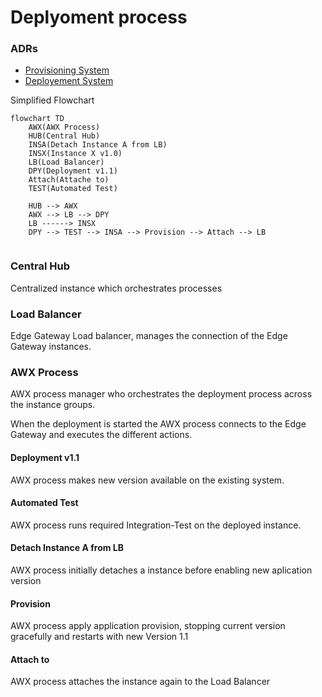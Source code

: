 # Deplyoment process

### ADRs
- [Provisioning System](../ADRs/06-ProvisioningService.md)
- [Deployement System](../ADRs/05-DeployementSystem.md)

Simplified Flowchart

```mermaid
flowchart TD
    AWX(AWX Process)
    HUB(Central Hub)
    INSA(Detach Instance A from LB)
    INSX(Instance X v1.0)
    LB(Load Balancer)
    DPY(Deployment v1.1)
    Attach(Attache to)
    TEST(Automated Test)
    
    HUB --> AWX
    AWX --> LB --> DPY
    LB ------> INSX
    DPY --> TEST --> INSA --> Provision --> Attach --> LB
    
```

### Central Hub

Centralized instance which orchestrates processes

### Load Balancer

Edge Gateway Load balancer, manages the connection of the Edge Gateway instances.

### AWX Process

AWX process manager who orchestrates the deployment process across the instance groups.

When the deployment is started the AWX process connects to the Edge Gateway and executes the different actions. 

 


#### Deployment v1.1

AWX process makes new version available on the existing system.

#### Automated Test

AWX process runs required Integration-Test on the deployed instance. 

#### Detach Instance A from LB

AWX process initially detaches a instance before enabling new aplication version

#### Provision

AWX process apply application provision, stopping current version gracefully and restarts with new Version 1.1

#### Attach to

AWX process attaches the instance again to the Load Balancer 